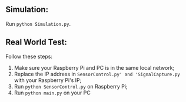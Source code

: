 ## Simulation: 
Run `python Simulation.py`.
## Real World Test: 
Follow these steps:
1. Make sure your Raspberry Pi and PC is in the same local network;
2. Replace the IP address in `SensorControl.py' and 'SignalCapture.py` with your Raspberry Pi's IP;
3. Run `python SensorControl.py` on Raspberry Pi;
4. Run `python main.py` on your PC